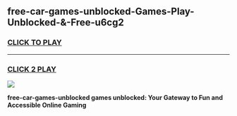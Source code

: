 
## free-car-games-unblocked-Games-Play-Unblocked-&-Free-u6cg2
<h3>
<a href="https://premium76.site?title=free-car-games-unblocked&ref=24A">CLICK TO PLAY</a></h3>
<hr>

<h3>
<a href="https://premium76.site?title=free-car-games-unblocked&ref=24A">CLICK 2 PLAY</a>
  
</h3>

<a href="https://premium76.site?title=free-car-games-unblocked&ref=24A"><img src="https://clearcache.store/games.png"></a>


**free-car-games-unblocked games unblocked: Your Gateway to Fun and Accessible Online Gaming**
